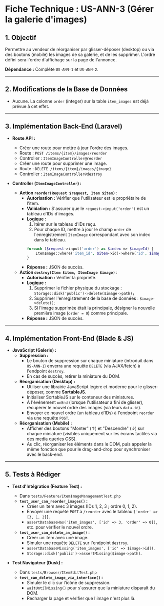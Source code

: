 # Fiche Technique : US-ANN-3 (Gérer la galerie d'images)

## 1. Objectif
Permettre au vendeur de réorganiser par glisser-déposer (desktop) ou via des boutons (mobile) les images de sa galerie, et de les supprimer. L'ordre défini sera l'ordre d'affichage sur la page de l'annonce.

**Dépendance :** Complète `US-ANN-1` et `US-ANN-2`.

---
## 2. Modifications de la Base de Données
- Aucune. La colonne `order` (integer) sur la table `item_images` est déjà prévue à cet effet.

---
## 3. Implémentation Back-End (Laravel)

- **Route API :**
  - Créer une route pour mettre à jour l'ordre des images.
  - Route : `POST /items/{item}/images/reorder`
  - Controller : `ItemImageController@reorder`
  - Créer une route pour supprimer une image.
  - Route : `DELETE /items/{item}/images/{image}`
  - Controller : `ItemImageController@destroy`

- **Controller (`ItemImageController`) :**
  - **Action `reorder(Request $request, Item $item)` :**
    - **Autorisation :** Vérifier que l'utilisateur est le propriétaire de l'item.
    - **Validation :** S'assurer que le `request->input('order')` est un tableau d'IDs d'images.
    - **Logique :**
      1.  Itérer sur le tableau d'IDs reçu.
      2.  Pour chaque ID, mettre à jour le champ `order` de l'enregistrement `ItemImage` correspondant avec son index dans le tableau.
         ```php
         foreach ($request->input('order') as $index => $imageId) {
             ItemImage::where('item_id', $item->id)->where('id', $imageId)->update(['order' => $index]);
         }
         ```
    - **Réponse :** JSON de succès.
  - **Action `destroy(Item $item, ItemImage $image)` :**
    - **Autorisation :** Vérifier la propriété.
    - **Logique :**
      1.  Supprimer le fichier physique du stockage : `Storage::disk('public')->delete($image->path);`
      2.  Supprimer l'enregistrement de la base de données : `$image->delete();`
      3.  Si l'image supprimée était la principale, désigner la nouvelle première image (`order = 0`) comme principale.
    - **Réponse :** JSON de succès.

---
## 4. Implémentation Front-End (Blade & JS)

- **JavaScript (Galerie) :**
  - **Suppression :**
    - Le bouton de suppression sur chaque miniature (introduit dans `US-ANN-1`) enverra une requête `DELETE` (via AJAX/fetch) à l'endpoint `destroy`.
    - En cas de succès, retirer la miniature du DOM.
  - **Réorganisation (Desktop) :**
    - Utiliser une librairie JavaScript légère et moderne pour le glisser-déposer, comme **SortableJS**.
    - Initialiser SortableJS sur le conteneur des miniatures.
    - À l'événement `onEnd` (lorsque l'utilisateur a fini de glisser), récupérer le nouvel ordre des images (via leurs `data-id`).
    - Envoyer ce nouvel ordre (un tableau d'IDs) à l'endpoint `reorder` via une requête `POST`.
  - **Réorganisation (Mobile) :**
    - Afficher des boutons "Monter" (↑) et "Descendre" (↓) sur chaque miniature (visibles uniquement sur les écrans tactiles via des media queries CSS).
    - Au clic, réorganiser les éléments dans le DOM, puis appeler la même fonction que pour le drag-and-drop pour synchroniser avec le back-end.

---
## 5. Tests à Rédiger

- **Test d'Intégration (Feature Test) :**
  - Dans `tests/Feature/ItemImageManagementTest.php`
  - **`test_user_can_reorder_images()` :**
    - Créer un item avec 3 images (IDs 1, 2, 3 ; ordre 0, 1, 2).
    - Envoyer une requête `POST` à `/reorder` avec le tableau `['order' => [3, 1, 2]]`.
    - `assertDatabaseHas('item_images', ['id' => 3, 'order' => 0])`, etc. pour vérifier le nouvel ordre.
  - **`test_user_can_delete_an_image()` :**
    - Créer un item avec une image.
    - Simuler une requête `DELETE` sur l'endpoint `destroy`.
    - `assertDatabaseMissing('item_images', ['id' => $image->id])`.
    - `Storage::disk('public')->assertMissing($image->path)`.

- **Test Navigateur (Dusk) :**
  - Dans `tests/Browser/ItemEditTest.php`
  - **`test_can_delete_image_via_interface()` :**
    - Simuler le clic sur l'icône de suppression.
    - `waitUntilMissing()` pour s'assurer que la miniature disparaît du DOM.
    - Recharger la page et vérifier que l'image n'est plus là.
